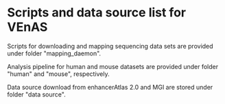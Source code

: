 # Scripts and data source list for VEnAS

Scripts for downloading and mapping sequencing data sets are provided under folder "mapping_daemon".

Analysis pipeline for human and mouse datasets are provided under folder "human" and "mouse", respectively.

Data source download from enhancerAtlas 2.0 and MGI are stored under folder "data source".
